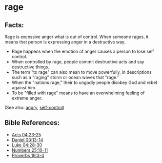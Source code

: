 # rage #

## Facts: ##

Rage is excessive anger what is out of control. When someone rages, it means that person is expressing anger in a destructive way.

* Rage happens when the emotion of anger causes a person to lose self control.
* When controlled by rage, people commit destructive acts and say destructive things.
* The term "to rage" can also mean to move powerfully, in descriptions such as a "raging" storm or ocean waves that "rage."
* When the "nations rage," their to ungodly people disobey God and rebel against him.
* To be "filled with rage" means to have an overwhelming feeling of extreme anger.

(See also: [angry](../other/angry.md), [self-control](../other/selfcontrol.md)) 

## Bible References: ##

* [Acts 04:23-25](en/tn/act/help/04/23)
* [Daniel 03:13-14](en/tn/dan/help/03/13)
* [Luke 04:28-30](en/tn/luk/help/04/28)
* [Numbers 25:10-11](en/tn/num/help/25/10)
* [Proverbs 19:3-4](en/tn/pro/help/19/03)
